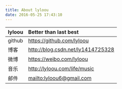 ```yaml
---
title: About lyloou
date: 2016-05-25 17:43:10
---
```


| lyloou | Better than last best                        |
| :----- | :------------------------------------------- |
| github | https://github.com/lyloou                    |
| 博客   | http://blog.csdn.net/ly1414725328            |
| 微博   | https://weibo.com/lyloou                     |
| 音乐   | http://lyloou.com/life/music                 |
| 邮件   | [mailto:lyloou6@gmail.com](mailto:lyloou6@gmail.com) |
